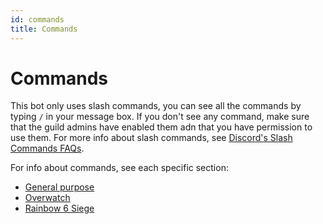 ```yaml
---
id: commands
title: Commands
---
```


# Commands

This bot only uses slash commands, you can see all the commands by typing `/` in your message box. If you don't see any command, make sure that the guild admins have enabled them adn that you have permission to use them. For more info about slash commands, see [Discord's Slash Commands FAQs](https://support.discord.com/hc/en-us/articles/1500000368501-Slash-Commands-FAQ).

For info about commands, see each specific section:
- [General purpose](./general)
- [Overwatch](./overwatch)
- [Rainbow 6 Siege](./rainbow)
